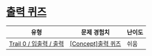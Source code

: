 # [출력 퀴즈](https://www.codetree.ai/trails/complete/curated-cards/nl-pre-output)

|유형|문제 경험치|난이도|
|---|---|---|
|[Trail 0 / 입출력 / 출력](https://www.codetree.ai/trail-info/codetree-101/)|[[Concept]출력 퀴즈](https://www.codetree.ai/trails/complete/curated-cards/nl-pre-output/)|쉬움|

